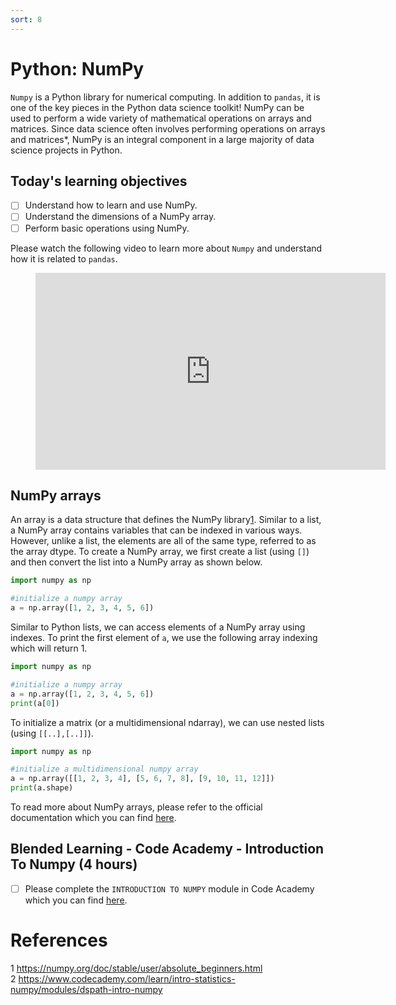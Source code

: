 ```yaml
---
sort: 8
---
```


# Python: NumPy

```Numpy``` is a Python library for numerical computing. In addition to ```pandas```, it is one of the key pieces in the Python data science toolkit! NumPy can be used to perform a wide variety of mathematical operations on arrays and matrices. Since data science often involves performing operations on arrays and matrices*, NumPy is an integral component in a large majority of data science projects in Python.

## Today's learning objectives
- [ ] Understand how to learn and use NumPy.
- [ ] Understand the dimensions of a NumPy array.
- [ ] Perform basic operations using NumPy.

Please watch the following video to learn more about ```Numpy``` and understand how it is related to ```pandas```.

<!-- blank line -->
<figure class="video_container">
<iframe width="560" height="315" src="https://www.youtube.com/embed/O6JAKxgWB3s?controls=0" title="YouTube video player" frameborder="0" allow="accelerometer; autoplay; clipboard-write; encrypted-media; gyroscope; picture-in-picture" allowfullscreen></iframe>
</figure>
<!-- blank line -->

## NumPy arrays

An array is a data structure that defines the NumPy library[1]. Similar to a list, a NumPy array contains variables that can be indexed in various ways. However, unlike a list, the elements are all of the same type, referred to as the array dtype. To create a NumPy array, we first create a list (using ```[]```) and then convert the list into a NumPy array as shown below.

```python
import numpy as np

#initialize a numpy array
a = np.array([1, 2, 3, 4, 5, 6])
```

Similar to Python lists, we can access elements of a NumPy array using indexes.
To print the first element of ```a```, we use the following array indexing which will return 1.

```python
import numpy as np

#initialize a numpy array
a = np.array([1, 2, 3, 4, 5, 6])
print(a[0])
```

To initialize a matrix (or a multidimensional ndarray), we can use nested lists (using ```[[..],[..]]```).


```python
import numpy as np

#initialize a multidimensional numpy array
a = np.array([[1, 2, 3, 4], [5, 6, 7, 8], [9, 10, 11, 12]])
print(a.shape)
```

To read more about NumPy arrays, please refer to the official documentation which you can find [here](https://numpy.org/doc/stable/user/absolute_beginners.html).


## Blended Learning - Code Academy - Introduction To Numpy (4 hours)

- [ ] Please complete the ```INTRODUCTION TO NUMPY``` module in Code Academy which you can find [here](https://www.codecademy.com/learn/intro-statistics-numpy/modules/dspath-intro-numpy).


# References
[1]: <https://numpy.org/doc/stable/user/absolute_beginners.html>
<a id="1">1</a>
<https://numpy.org/doc/stable/user/absolute_beginners.html>
<br>
<a id="2">2</a>
<https://www.codecademy.com/learn/intro-statistics-numpy/modules/dspath-intro-numpy>
<br>
